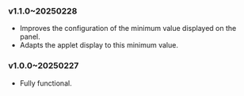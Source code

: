 ### v1.1.0~20250228
  * Improves the configuration of the minimum value displayed on the panel.
  * Adapts the applet display to this minimum value.

### v1.0.0~20250227
  * Fully functional.
